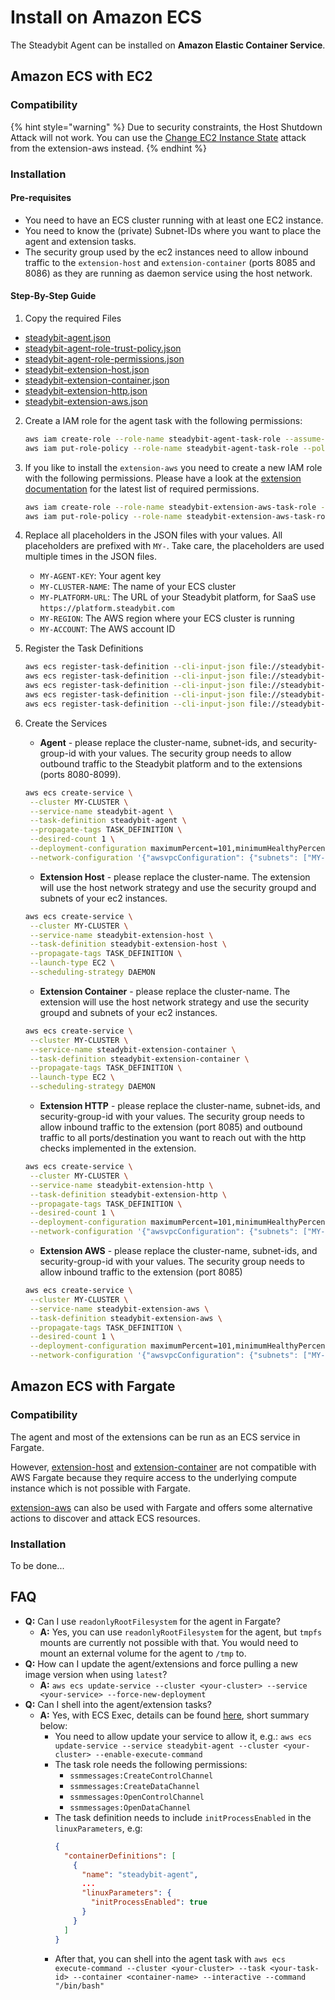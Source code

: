 # Install on Amazon ECS

The Steadybit Agent can be installed on **Amazon Elastic Container Service**.

## Amazon ECS with EC2

### Compatibility

{% hint style="warning" %}
Due to security constraints, the Host Shutdown Attack will not work. You can use
the [Change EC2 Instance State](https://hub.steadybit.com/action/com.steadybit.extension_aws.ec2_instance.state) attack from the extension-aws instead.
{% endhint %}

### Installation

#### Pre-requisites

- You need to have an ECS cluster running with at least one EC2 instance.
- You need to know the (private) Subnet-IDs where you want to place the agent and extension tasks. 
- The security group used by the ec2 instances need to allow inbound traffic to the `extension-host` and `extension-container` (ports 8085 and 8086) as they are running as daemon service using the host network.

#### Step-By-Step Guide

1. Copy the required Files

- [steadybit-agent.json](ecs/steadybit-agent.json)
- [steadybit-agent-role-trust-policy.json](ecs/steadybit-agent-role-trust-policy.json)
- [steadybit-agent-role-permissions.json](ecs/steadybit-agent-role-permissions.json)
- [steadybit-extension-host.json](ecs/steadybit-extension-host.json)
- [steadybit-extension-container.json](ecs/steadybit-extension-container.json)
- [steadybit-extension-http.json](ecs/steadybit-extension-http.json)
- [steadybit-extension-aws.json](ecs/steadybit-extension-aws.json)

2. Create a IAM role for the agent task with the following permissions:
   ```bash
   aws iam create-role --role-name steadybit-agent-task-role --assume-role-policy-document file://steadybit-agent-role-trust-policy.json
   aws iam put-role-policy --role-name steadybit-agent-task-role --policy-name steadybit-agent-extension-discovery --policy-document file://steadybit-agent-role-permissions.json
   ``` 

3. If you like to install the `extension-aws` you need to create a new IAM role with the following permissions. Please have a look at the [extension documentation](https://github.com/steadybit/extension-aws?tab=readme-ov-file#required-permissions-policies) for the latest list of required permissions.
   ```bash
   aws iam create-role --role-name steadybit-extension-aws-task-role --assume-role-policy-document file://steadybit-agent-role-trust-policy.json
   aws iam put-role-policy --role-name steadybit-extension-aws-task-role --policy-name steadybit-extension-aws --policy-document file://steadybit-extension-aws-role-permissions.json
   ```

4. Replace all placeholders in the JSON files with your values. All placeholders are prefixed with `MY-`. Take care, the placeholders are used multiple times in
   the JSON files.
    - `MY-AGENT-KEY`: Your agent key
    - `MY-CLUSTER-NAME`: The name of your ECS cluster
    - `MY-PLATFORM-URL`: The URL of your Steadybit platform, for SaaS use `https://platform.steadybit.com`
    - `MY-REGION`: The AWS region where your ECS cluster is running
    - `MY-ACCOUNT`: The AWS account ID

5. Register the Task Definitions
   ```bash
   aws ecs register-task-definition --cli-input-json file://steadybit-agent.json 
   aws ecs register-task-definition --cli-input-json file://steadybit-extension-host.json
   aws ecs register-task-definition --cli-input-json file://steadybit-extension-container.json
   aws ecs register-task-definition --cli-input-json file://steadybit-extension-http.json
   aws ecs register-task-definition --cli-input-json file://steadybit-extension-aws.json
   ```

6. Create the Services
    - **Agent** - please replace the cluster-name, subnet-ids, and security-group-id with your values. The security group needs to allow outbound traffic to the
      Steadybit platform and to the extensions (ports 8080-8099). 
   ```bash
   aws ecs create-service \
    --cluster MY-CLUSTER \
    --service-name steadybit-agent \
    --task-definition steadybit-agent \
    --propagate-tags TASK_DEFINITION \
    --desired-count 1 \
    --deployment-configuration maximumPercent=101,minimumHealthyPercent=0 \
    --network-configuration '{"awsvpcConfiguration": {"subnets": ["MY-SUBNET-1", "MY-SUBNET-2", "MY-SUBNET-3"], "securityGroups": ["MY-SECURITY-GROUP-ID"], "assignPublicIp": "DISABLED"}}'
   ```
    - **Extension Host** - please replace the cluster-name. The extension will use the host network strategy and use the security groupd and subnets of your ec2
      instances.
   ```bash
   aws ecs create-service \
    --cluster MY-CLUSTER \
    --service-name steadybit-extension-host \
    --task-definition steadybit-extension-host \
    --propagate-tags TASK_DEFINITION \
    --launch-type EC2 \
    --scheduling-strategy DAEMON
   ```
    - **Extension Container** - please replace the cluster-name. The extension will use the host network strategy and use the security groupd and subnets of your ec2
      instances.
   ```bash
   aws ecs create-service \
    --cluster MY-CLUSTER \
    --service-name steadybit-extension-container \
    --task-definition steadybit-extension-container \
    --propagate-tags TASK_DEFINITION \
    --launch-type EC2 \
    --scheduling-strategy DAEMON
   ```
    - **Extension HTTP** - please replace the cluster-name, subnet-ids, and security-group-id with your values. The security group needs to allow inbound traffic
      to the extension (port 8085) and outbound traffic to all ports/destination you want to reach out with the http checks implemented in the extension.
   ```bash
   aws ecs create-service \
    --cluster MY-CLUSTER \
    --service-name steadybit-extension-http \
    --task-definition steadybit-extension-http \
    --propagate-tags TASK_DEFINITION \
    --desired-count 1 \
    --deployment-configuration maximumPercent=101,minimumHealthyPercent=0 \
    --network-configuration '{"awsvpcConfiguration": {"subnets": ["MY-SUBNET-1", "MY-SUBNET-2", "MY-SUBNET-3"], "securityGroups": ["MY-SECURITY-GROUP-ID"], "assignPublicIp": "DISABLED"}}'    
   ```
    - **Extension AWS** - please replace the cluster-name, subnet-ids, and security-group-id with your values. The security group needs to allow inbound traffic
      to the extension (port 8085)
   ```bash
   aws ecs create-service \
    --cluster MY-CLUSTER \
    --service-name steadybit-extension-aws \
    --task-definition steadybit-extension-aws \
    --propagate-tags TASK_DEFINITION \
    --desired-count 1 \
    --deployment-configuration maximumPercent=101,minimumHealthyPercent=0 \
    --network-configuration '{"awsvpcConfiguration": {"subnets": ["MY-SUBNET-1", "MY-SUBNET-2", "MY-SUBNET-3"], "securityGroups": ["MY-SECURITY-GROUP-ID"], "assignPublicIp": "DISABLED"}}'    
   ```

## Amazon ECS with Fargate

### Compatibility

The agent and most of the extensions can be run as an ECS service in Fargate.

However, [extension-host](https://hub.steadybit.com/extension/com.steadybit.extension_host)
and [extension-container](https://hub.steadybit.com/extension/com.steadybit.extension_container) are not compatible with AWS Fargate because they require access
to the underlying compute instance which is not possible with Fargate.

[extension-aws](https://hub.steadybit.com/extension/com.steadybit.extension_aws) can also be used with Fargate and offers some alternative actions to discover
and attack ECS resources.

### Installation

To be done...

## FAQ

- **Q:** Can I use `readonlyRootFilesystem` for the agent in Fargate?
    - **A:** Yes, you can use `readonlyRootFilesystem` for the agent, but `tmpfs` mounts are currently not possible with that. You would need to mount an
      external volume for the agent to `/tmp` to.
- **Q:** How can I update the agent/extensions and force pulling a new image version when using `latest`?
    - **A:** `aws ecs update-service --cluster <your-cluster> --service <your-service> --force-new-deployment`
- **Q:** Can I shell into the agent/extension tasks?
    - **A:** Yes, with ECS Exec, details can be found [here](https://docs.aws.amazon.com/AmazonECS/latest/developerguide/ecs-exec.html), short summary below:
        - You need to allow update your service to allow it, e.g.:
          `aws ecs update-service --service steadybit-agent --cluster <your-cluster> --enable-execute-command`
        - The task role needs the following permissions:
            - `ssmmessages:CreateControlChannel`
            - `ssmmessages:CreateDataChannel`
            - `ssmmessages:OpenControlChannel`
            - `ssmmessages:OpenDataChannel`
        - The task definition needs to include `initProcessEnabled` in the `linuxParameters`, e.g:
          ```json
          {
            "containerDefinitions": [
              {
                "name": "steadybit-agent",
                ...
                "linuxParameters": {
                  "initProcessEnabled": true
                }
              }
            ]
          }
          ```
        - After that, you can shell into the agent task with
          `aws ecs execute-command --cluster <your-cluster> --task <your-task-id> --container <container-name> --interactive --command "/bin/bash"`